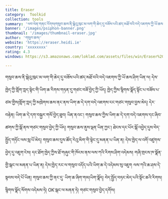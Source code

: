 ```yaml
---
title: Eraser
category:  Toolkid
collection: tools
summary: 'ཕབ་ལེན་གནང་རོགས།གསུབ་ཆས་ནི་སྒེའུ་ཁུང་མ་ལག་གི་ཆེད་དུ་བཟོས་པའི་ཚད་མཐོ་བའི་བདེ་འཇགས་ཀྱི་ཡོ་ཆས་ཤིག་ཡིན་ལ། དེས་ཁྱེད་ཀྱི་གློག་ཀླད་སྟེང་གི་ཡིག་ཆ་རིགས་གཏན་དུ་གཙང་བཟོ་བྱེད་ཀྱི་ཡོད།'
banner: '/images/psiphon-banner.png'
thumbnail: '/images/thumbnail-eraser.jpg'
author: 'གསུབ་ཆས།'
website: 'https://eraser.heidi.ie'
country: 'xxxxxxxx'
rating: 4.3
windows: https://s3.amazonaws.com/loklad.com/assets/files/win/Eraser%206.2.0.2993.exe

---
```

གསུབ་ཆས་ནི་སྒེའུ་ཁུང་མ་ལག་གི་ཆེད་དུ་བཟོས་པའི་ཚད་མཐོ་བའི་བདེ་འཇགས་ཀྱི་ཡོ་ཆས་ཤིག་ཡིན་ལ། དེས་ཁྱེད་ཀྱི་གློག་ཀླད་སྟེང་གི་ཡིག་ཆ་རིགས་གཏན་དུ་གཙང་བཟོ་བྱེད་ཀྱི་ཡོད། ཁྱེད་ཀྱིས་སྙིགས་སྣོད་སྟོང་པ་བཟོས་པ་ཙམ་གྱིས།གློག་ཀླད་ཀྱི་མཁྲེགས་ཆས་ནང་ནས་ཡིག་ཆ་དེ་དག་བདེ་འཇགས་ངང་གཙང་གསུབ་བྱས་མེད། དེར་བརྟེན། ཡིག་ཆ་དེ་དག་བསྐྱར་གསོ་བྱེད་ཐུབ། ཡིན་ནའང་། གསུབ་ཆས་ཀྱིས་ཡིག་ཆ་དེ་དག་བདེ་འཇགས་དང་ཞིབ་ཚགས་ཀྱི་སྒོ་ནས་གཙང་གསུབ་བྱེད་ཀྱི་ཡོད། གསུབ་ཆས་ནུས་ལྡན་ཡིན་ཀྱང་། ཐེངས་དང་པོར་སྒོ་འབྱེད་དུས་བེད་སྤྱོད་གཏོང་ལས་སླ་པོ་མེད། གསུབ་ཆས་དུས་ཚོད་རེའུ་མིག་གི་སྟེང་དུ་མནན་པ་ཡིན་ན། དེས་ཁྱེད་ལ་འགོ་འཛུགས་བྱེད་དུ་འཇུག་ངེས། དང་ཐོག་ཁྱེད་ཀྱིས་ཐོ་གཞུང་གི་ཁོངས་ནས་ལས་ཀའི་རིགས་ཤིག་འདེམས། གཞི་གྲངས་ཁ་སྣོན་གྱི་སྒང་ལ་མནན་པ་ཡིན་ན། དེས་ཁྱེད་རང་ལ་གསུབ་འདོད་པའི་ཡིག་ཆ་དེ་འདེམས་སུ་འཇུག ལས་ཀའི་ཆ་ཤས་དེ་སྟབས་བདེ་པོ་ཡིན། གསུབ་ཆས་ཀྱི་ནང་དུ་ ཡིག་ཆ་ཞིག་གམ།ཡིག་སྣོད། བེད་སྤྱོད་བཏང་མེད་པའི་སྟོང་ཆའི་རིགས། སྙིགས་སྣོད་སོགས་འདེམས་ཏེ། OK་སྒང་ལ་མནན་ཏེ། གཙང་གསུབ་བྱེད་དགོས།